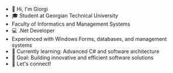 - 👋 Hi, I'm Giorgi
- 🎓 Student at Georgian Technical University
- Faculty of Informatics and Management Systems
- 💻 .Net Developer
- Experienced with Windows Forms, databases, and management systems
- 🌱 Currently learning: Advanced C# and software architecture
- 🎯 Goal: Building innovative and efficient software solutions
- 🤝 Let's connect!
